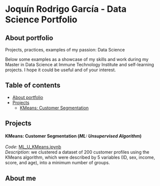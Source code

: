 # Joquín Rodrigo García - Data Science Portfolio

## About portfolio
Projects, practices, examples of my passion: Data Science  

Below some examples as a showcase of my skills and work during my Master in Data Science at Immune Technology Institute and self-learning projects. 
I hope it could be useful and of your interest.

## Table of contents

* [About portfolio](#about-portfolio)
* [Projects](#projects)
  * [KMeans: Customer Segmentation](#kmeans-customer-segmentation)






## Projects

#### KMeans: Customer Segmentation (_ML: Unsupervised Algorithm_)
_Code_: [ML_U_KMeans.ipynb](/ML_Unsupervised/KMeans/)  
_Description_: we clustered a dataset of 200 customer profiles using the KMeans algorithm, which were described by 5 variables (ID, sex, income, score, and age), into a minimum number of groups.



## About me

